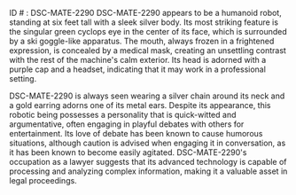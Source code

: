 ID # : DSC-MATE-2290
DSC-MATE-2290 appears to be a humanoid robot, standing at six feet tall with a sleek silver body. Its most striking feature is the singular green cyclops eye in the center of its face, which is surrounded by a ski goggle-like apparatus. The mouth, always frozen in a frightened expression, is concealed by a medical mask, creating an unsettling contrast with the rest of the machine's calm exterior. Its head is adorned with a purple cap and a headset, indicating that it may work in a professional setting.

DSC-MATE-2290 is always seen wearing a silver chain around its neck and a gold earring adorns one of its metal ears. Despite its appearance, this robotic being possesses a personality that is quick-witted and argumentative, often engaging in playful debates with others for entertainment. Its love of debate has been known to cause humorous situations, although caution is advised when engaging it in conversation, as it has been known to become easily agitated. DSC-MATE-2290's occupation as a lawyer suggests that its advanced technology is capable of processing and analyzing complex information, making it a valuable asset in legal proceedings.